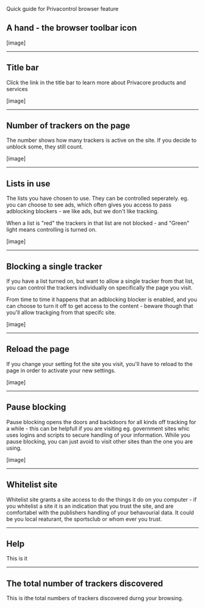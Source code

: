 Quick guide for Privacontrol browser feature


## A hand - the browser toolbar icon

[image]
  

-----
## Title bar
Click the link in the title bar to learn more about Privacore products and services

[image]  

-----
## Number of trackers on the page
The number shows how many trackers is active on the site. If you decide to unblock some, they still count. 

[image]  

-----
## Lists in use
The lists you have chosen to use. They can be controlled seperately. eg. you can choose to see ads, which often gives you access to pass adblocking blockers -  we like ads, but we don't like tracking.

When a list is "red" the trackers in that list are not blocked - and "Green" light means controlling is turned on.


[image]  

-----
## Blocking a single tracker
If you have a list turned on, but want to allow a single tracker from that list, you can control the trackers individually on specifically the page you visit.

From time to time it happens that an adblocking blocker  is enabled, and you can choose to turn it off to get access to the content - beware though that you'll allow trackging from that specifc site.

[image]  

-----
## Reload the page
If you change your setting fot the site you visit, you'll have to reload to the page in order to activate your new settings. 

[image]  

-----
## Pause blocking
Pause blocking opens the doors and backdoors for all kinds off tracking for a while - this can be helpfull if you are visiting eg. government sites whic uses logins and scripts to secure handling of your information. While you pause blocking, you can just avoid to visit other sites than the one you are using.

[image]  

-----
## Whitelist site
Whitelist site grants a site access to do the things it do on you computer - if you whitelist a site it is an indication that you trust the site, and are comfortabel with the publishers handling of your behavourial data. It could be you local reaturant, the sportsclub or whom ever you trust.

-----
## Help
This is it

-----
## The total number of trackers discovered 
This is ithe total numbers of trackers discovered durng your browsing.

